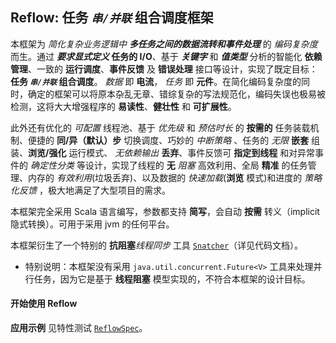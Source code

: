 ## Reflow: 任务 _`串/并联`_ 组合调度框架

本框架为 _简化复杂业务逻辑中 **多任务之间的数据流转和事件处理**_ 的 _编码复杂度_ 而生。通过 **_要求显式定义_ 任务的 I/O**、基于 _**关键字**_ 和 _**值类型**_ 分析的智能化 **依赖管理**、一致的 **运行调度**、**事件反馈** 及 **错误处理** 接口等设计，实现了既定目标：**任务 _`串/并联`_ 组合调度**。 _数据_ 即 **电流**， _任务_ 即 **元件**。在简化编码复杂度的同时，确定的框架可以将原本杂乱无章、错综复杂的写法规范化，编码失误也极易被检测，这将大大增强程序的 **易读性**、**健壮性** 和 **可扩展性**。

此外还有优化的 _可配置_ 线程池、基于 _优先级_ 和 _预估时长_ 的 **按需的** 任务装载机制、便捷的 **同/异（默认）步** 切换调度、巧妙的 _中断策略_ 、任务的 _无限_ **嵌套** 组装、**浏览/强化** 运行模式、 _无依赖输出_ **丢弃**、事件反馈可 **指定到线程** 和对异常事件的 _确定性分类_ 等设计，实现了线程的 **无** _阻塞_ 高效利用、全局 **精准** 的任务管理、内存的 _有效利用_(垃圾丢弃)、以及数据的 _快速加载_(**浏览** 模式)和进度的 _策略化反馈_ ，极大地满足了大型项目的需求。

本框架完全采用 Scala 语言编写，参数都支持 **简写**，会自动 **按需** 转义（implicit 隐式转换）。可用于采用 jvm 的任何平台。

本框架衍生了一个特别的 **抗阻塞**_线程同步_ 工具 [`Snatcher`](https://github.com/WeiChou/Reflow/blob/master/src/main/scala/hobby/wei/c/tool/Snatcher.scala#L26)（详见代码文档）。

* 特别说明：本框架没有采用 `java.util.concurrent.Future<V>` 工具来处理并行任务，因为它是基于 **线程阻塞** 模型实现的，不符合本框架的设计目标。

#### 开始使用 Reflow

**应用示例** 见特性测试 [`ReflowSpec`](https://github.com/WeiChou/Reflow/blob/master/src/test/scala/reflow/test/ReflowSpec.scala#L11)。
